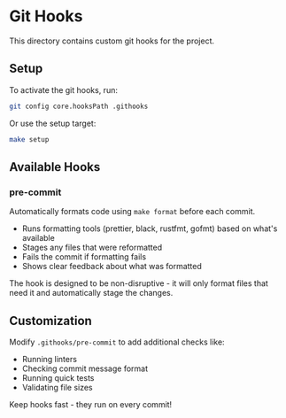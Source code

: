 # Git Hooks

This directory contains custom git hooks for the project.

## Setup

To activate the git hooks, run:

```bash
git config core.hooksPath .githooks
```

Or use the setup target:

```bash
make setup
```

## Available Hooks

### pre-commit

Automatically formats code using `make format` before each commit.

- Runs formatting tools (prettier, black, rustfmt, gofmt) based on what's available
- Stages any files that were reformatted
- Fails the commit if formatting fails
- Shows clear feedback about what was formatted

The hook is designed to be non-disruptive - it will only format files that need it and automatically stage the changes.

## Customization

Modify `.githooks/pre-commit` to add additional checks like:
- Running linters
- Checking commit message format
- Running quick tests
- Validating file sizes

Keep hooks fast - they run on every commit!